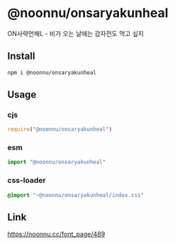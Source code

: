 # @noonnu/onsaryakunheal
ON사략언해L - 비가 오는 날에는 감자전도 먹고 싶지

## Install
```sh
npm i @noonnu/onsaryakunheal
```
## Usage
### cjs
```js
require("@noonnu/onsaryakunheal")
```
### esm
```js
import "@noonnu/onsaryakunheal"
```
### css-loader
```css
@import "~@noonnu/onsaryakunheal/index.css"
```

## Link
https://noonnu.cc/font_page/489